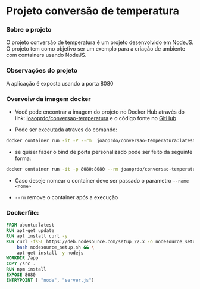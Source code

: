 # Projeto conversão de temperatura

### Sobre o projeto

O projeto conversão de temperatura é um projeto desenvolvido em NodeJS. O projeto tem como objetivo ser um exemplo para a criação de ambiente com containers usando NodeJS.

### Observações do projeto

A aplicação é exposta usando a porta 8080

### Overveiw da imagem docker

- Você pode encontrar a imagem do projeto no Docker Hub através do link: [joaoprdo/conversao-temperatura](https://hub.docker.com/r/joaoprdo/conversao-temperatura) e o código fonte no [GitHub](https://github.com/joao-pedro-rdo/conversao-temperatura)

- Pode ser executada atraves do comando:

``` bash
docker container run -it -P --rm  joaoprdo/conversao-temperatura:latest
```

- se quiser fazer o bind de porta personalizado pode ser feito da seguinte forma:

``` bash
docker container run -it -p 8080:8080 --rm joaoprdo/conversao-temperatura:latest
```

- Caso deseje nomear o container deve ser passado o parametro `--name <nome>`

- `--rm` remove o container após a execução

### Dockerfile:

``` Dockerfile
FROM ubuntu:latest
RUN apt-get update
RUN apt install curl -y
RUN curl -fsSL https://deb.nodesource.com/setup_22.x -o nodesource_setup.sh && \
    bash nodesource_setup.sh && \
    apt-get install -y nodejs 
WORKDIR /app
COPY /src . 
RUN npm install 
EXPOSE 8080
ENTRYPOINT [ "node", "server.js"]

```
